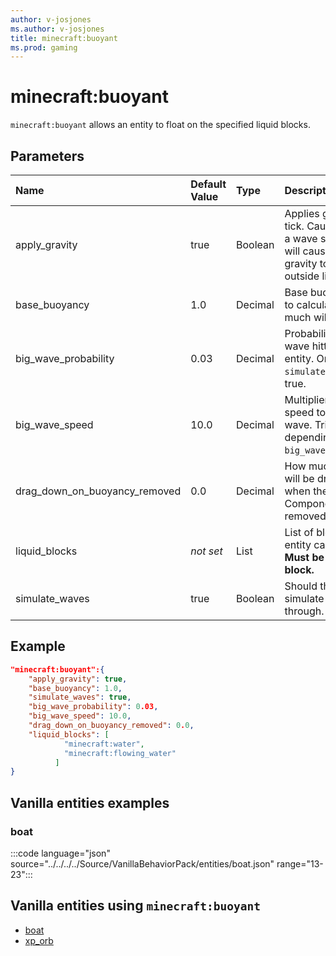 ```yaml
---
author: v-josjones
ms.author: v-josjones
title: minecraft:buoyant
ms.prod: gaming
---
```


# minecraft:buoyant

`minecraft:buoyant` allows an entity to float on the specified liquid blocks.

## Parameters

|Name |Default Value  |Type  |Description  |
|:----------|:----------|:----------|:----------|
|apply_gravity| true| Boolean|  Applies gravity each tick. Causes more of a wave simulation, but will cause more gravity to be applied outside liquids. |
|base_buoyancy| 1.0| Decimal| Base buoyancy used to calculate how much will a mob float. |
|big_wave_probability| 0.03| Decimal| Probability for a big wave hitting the entity. Only used if `simulate_waves` is true. |
|big_wave_speed| 10.0| Decimal|  Multiplier for the speed to make a big wave. Triggered depending on `big_wave_probability`. |
|drag_down_on_buoyancy_removed| 0.0| Decimal| How much an actor will be dragged down when the Buoyancy Component is removed. |
|liquid_blocks|*not set* | List| List of blocks this entity can float on. **Must be a liquid block.** |
|simulate_waves| true| Boolean| Should the movement simulate waves going through. |

## Example

```json
"minecraft:buoyant":{
    "apply_gravity": true,
    "base_buoyancy": 1.0,
    "simulate_waves": true,
    "big_wave_probability": 0.03,
    "big_wave_speed": 10.0,
    "drag_down_on_buoyancy_removed": 0.0,
    "liquid_blocks": [
            "minecraft:water",
            "minecraft:flowing_water"
          ]
}
```

## Vanilla entities examples

### boat

:::code language="json" source="../../../../Source/VanillaBehaviorPack/entities/boat.json" range="13-23":::

## Vanilla entities using `minecraft:buoyant`

- [boat](../../../../Source/VanillaBehaviorPack_Snippets/entities/boat.md)
- [xp_orb](../../../../Source/VanillaBehaviorPack_Snippets/entities/xp_orb.md)
